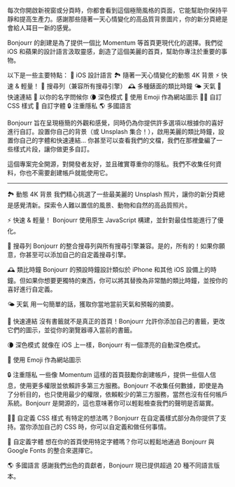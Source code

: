 每次你開啟新視窗或分頁時，你都會看到這個極簡風格的頁面，它能幫助你保持平靜和提高生產力。感謝那些隨著一天心情變化的高品質背景圖片，你的新分頁總是會給人耳目一新的感覺。

Bonjourr 的創建是為了提供一個比 Momentum 等首頁更現代化的選擇。我們從 iOS 和蘋果的設計語言汲取靈感，創造了這個美麗的首頁，幫助你專注於重要的事物。

以下是一些主要特點：
🍏 iOS 設計語言
🏞 隨著一天心情變化的動態 4K 背景
⚡️ 快速 & 輕量！
🔎 搜尋列（兼容所有搜尋引擎）
🕰 多種錶面的類比時鐘
🌤 天氣
🔗 快速連結
👋 以你的名字問候你
🌘 深色模式
🥖 使用 Emoji 作為網站圖示
🧑‍💻 自訂 CSS 樣式
📝 自訂字體
🔒 注重隱私
🌎 多國語言

Bonjourr 旨在呈現極簡的外觀和感覺，同時仍為你提供許多選項以根據你的喜好進行自訂。設置你自己的背景（或 Unsplash 集合！），啟用美麗的類比時鐘，設置你自己的字體和快速連結... 你甚至可以查看我們的文檔，我們在那裡彙編了一些樣式片段，讓你做更多自訂。

這個專案完全開源，對開發者友好，並且確實尊重你的隱私。我們不收集任何資料，你也不需要創建帳戶就能使用它。

---

🏞 動態 4K 背景
我們精心挑選了一些最美麗的 Unsplash 照片，讓你的新分頁總是感覺清新。探索令人難以置信的風景、動物和自然的高品質照片。

⚡️ 快速 & 輕量！
Bonjourr 使用原生 JavaScript 構建，並針對最佳性能進行了優化。

🔎 搜尋列
Bonjourr 的整合搜尋列與所有搜尋引擎兼容。是的，所有的！如果你願意，你甚至可以添加自己的自定義搜尋引擎。

🕰 類比時鐘
Bonjourr 的預設時鐘設計類似於 iPhone 和其他 iOS 設備上的時鐘。但如果你想要更獨特的東西，你可以將其替換為非常酷的類比時鐘，並按你的喜好進行自定義。

🌤 天氣
用一句簡單的話，獲取你當地當前天氣和預報的摘要。

🔗 快速連結
沒有書籤就不是真正的首頁！Bonjourr 允許你添加自己的書籤，更改它們的圖示，並從你的瀏覽器導入當前的書籤。

🌘 深色模式
就像在 iOS 上一樣，Bonjourr 有一個漂亮的自動深色模式。

🥖 使用 Emoji 作為網站圖示

🔒 注重隱私
一些像 Momentum 這樣的首頁鼓勵你創建帳戶，提供一些個人信息，使用更多權限並依賴許多第三方服務。Bonjourr 不收集任何數據，即使是為了分析目的，也只使用最少的權限，依賴較少的第三方服務，當然也沒有任何帳戶系統。Bonjourr 是開源的，這也意味著你可以輕鬆檢查我們的聲明是否屬實。

🧑‍💻 自定義 CSS 樣式
有特定的想法嗎？Bonjourr 在自定義樣式部分為你提供了支持。當你添加自己的 CSS 時，你可以自定義和做任何事情。

📝 自定義字體
想在你的首頁使用特定字體嗎？你可以輕鬆地通過 Bonjourr 與 Google Fonts 的整合來選擇它。

🌎 多國語言
感謝我們出色的貢獻者，Bonjourr 現已提供超過 20 種不同語言版本。
